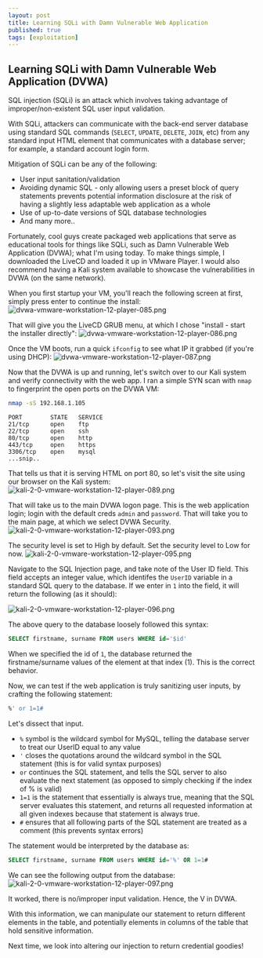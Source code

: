 ```yaml
---
layout: post
title: Learning SQLi with Damn Vulnerable Web Application
published: true
tags: [exploitation]
---
```


## Learning SQLi with Damn Vulnerable Web Application (DVWA)

SQL injection (SQLi) is an attack which involves taking advantage of improper/non-existent SQL user input validation.

With SQLi, attackers can communicate with the back-end server database using standard SQL commands (`SELECT`, `UPDATE`, `DELETE`, `JOIN`, etc) from any standard input HTML element that communicates with a database server; for example, a standard account login form.

Mitigation of SQLi can be any of the following:

* User input sanitation/validation
* Avoiding dynamic SQL - only allowing users a preset block of query statements prevents potential information disclosure at the risk of having a slightly less adaptable web application as a whole
* Use of up-to-date versions of SQL database technologies 
* And many more..

Fortunately, cool guys create packaged web applications that serve as educational tools for things like SQLi, such as Damn Vulnerable Web Application (DVWA); what I'm using today. To make things simple, I downloaded the LiveCD and loaded it up in VMware Player. I would also recommend having a Kali system available to showcase the vulnerabilities in DVWA (on the same network).
 
When you first startup your VM, you'll reach the following screen at first, simply press enter to continue the install:
![dvwa-vmware-workstation-12-player-085.png]({{site.baseurl}}/_posts/dvwa-vmware-workstation-12-player-085.png)

That will give you the LiveCD GRUB menu, at which I chose "install - start the installer directly":
![dvwa-vmware-workstation-12-player-086.png]({{site.baseurl}}/_posts/dvwa-vmware-workstation-12-player-086.png)

Once the VM boots, run a quick `ifconfig` to see what IP it grabbed (if you're using DHCP):
![dvwa-vmware-workstation-12-player-087.png]({{site.baseurl}}/_posts/dvwa-vmware-workstation-12-player-087.png)

Now that the DVWA is up and running, let's switch over to our Kali system and verify connectivity with the web app. I ran a simple SYN scan with `nmap` to fingerprint the open ports on the DVWA VM:
```bash
nmap -sS 192.168.1.105
```
```
PORT        STATE   SERVICE
21/tcp      open    ftp
22/tcp      open    ssh
80/tcp      open    http 
443/tcp     open    https
3306/tcp    open    mysql
...snip..
```

That tells us that it is serving HTML on port 80, so let's visit the site using our browser on the Kali system:
![kali-2-0-vmware-workstation-12-player-089.png]({{site.baseurl}}/_posts/kali-2-0-vmware-workstation-12-player-089.png)

That will take us to the main DVWA logon page. This is the web application login; login with the default creds `admin` and `password`. That will take you to the main page, at which we select DVWA Security.
![kali-2-0-vmware-workstation-12-player-093.png]({{site.baseurl}}/_posts/kali-2-0-vmware-workstation-12-player-093.png)

The security level is set to High by default. Set the security level to Low for now.
![kali-2-0-vmware-workstation-12-player-095.png]({{site.baseurl}}/_posts/kali-2-0-vmware-workstation-12-player-095.png)

Navigate to the SQL Injection page, and take note of the User ID field. This field accepts an integer value, which identifes the `UserID` variable in a standard SQL query to the database. If we enter in `1` into the field, it will return the following (as it should):

![kali-2-0-vmware-workstation-12-player-096.png]({{site.baseurl}}/_posts/kali-2-0-vmware-workstation-12-player-096.png)

The above query to the database loosely followed this syntax:
```sql
SELECT firstname, surname FROM users WHERE id='$id'
```

When we specified the id of `1`, the database returned the firstname/surname values of the element at that index (1). This is the correct behavior. 

Now, we can test if the web application is truly sanitizing user inputs, by crafting the following statement:
```sql
%' or 1=1#
```

Let's dissect that input.
* `%` symbol is the wildcard symbol for MySQL, telling the database server to treat our UserID equal to any value
* `'` closes the quotations around the wildcard symbol in the SQL statement (this is for valid syntax purposes)
* `or` continues the SQL statement, and tells the SQL server to also evaluate the next statement (as opposed to simply checking if the index of % is valid)
* `1=1` is the statement that essentially is always true, meaning that the SQL server evaluates this statement, and returns all requested information at all given indexes because that statement is always true.
* `#` ensures that all following parts of the SQL statement are treated as a comment (this prevents syntax errors)

The statement would be interpreted by the database as:
```sql
SELECT firstname, surname FROM users WHERE id='%' OR 1=1#
```

We can see the following output from the database:
![kali-2-0-vmware-workstation-12-player-097.png]({{site.baseurl}}/_posts/kali-2-0-vmware-workstation-12-player-097.png)

It worked, there is no/improper input validation. Hence, the V in DVWA.

With this information, we can manipulate our statement to return different elements in the table, and potentially elements in columns of the table that hold sensitive information.

Next time, we look into altering our injection to return credential goodies! 

